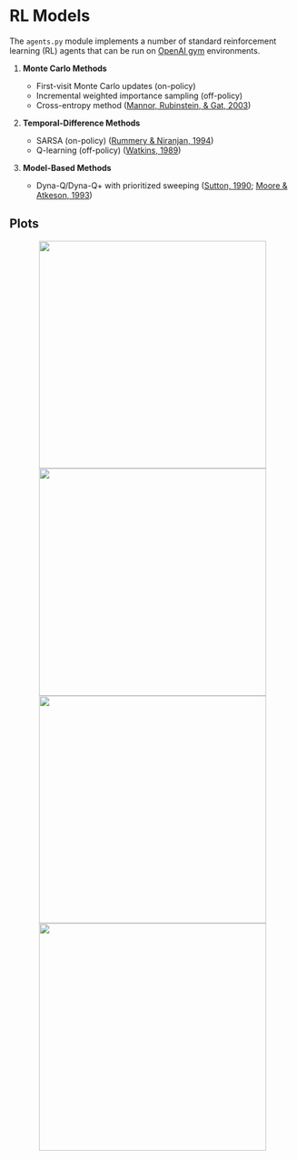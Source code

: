 # RL Models
The `agents.py` module implements a number of standard reinforcement learning (RL) agents that
can be run on [OpenAI gym](https://gym.openai.com/) environments.

1. **Monte Carlo Methods**
    - First-visit Monte Carlo updates (on-policy)
    - Incremental weighted importance sampling (off-policy)
    - Cross-entropy method ([Mannor, Rubinstein, & Gat, 2003](https://www.aaai.org/Papers/ICML/2003/ICML03-068.pdf))

2. **Temporal-Difference Methods**
    - SARSA (on-policy) ([Rummery & Niranjan, 1994](http://mi.eng.cam.ac.uk/reports/svr-ftp/auto-pdf/rummery_tr166.pdf))
    - Q-learning (off-policy) ([Watkins, 1989](https://www.researchgate.net/profile/Christopher_Watkins2/publication/33784417_Learning_From_Delayed_Rewards/links/53fe12e10cf21edafd142e03.pdf))

3. **Model-Based Methods**
    - Dyna-Q/Dyna-Q+ with prioritized sweeping ([Sutton, 1990](http://papersdb.cs.ualberta.ca/~papersdb/uploaded_files/505/paper_sutton-90.pdf); [Moore & Atkeson, 1993](https://link.springer.com/content/pdf/10.1007/BF00993104.pdf))

## Plots
<p align="center">
<img src="img/MonteCarloAgent-Copy-v0.png" align='center' height="400" />

<img src="img/TemporalDifferenceAgent-Taxi-v2.png" align='center' height="400" />

<img src="img/CrossEntropyAgent-LunarLander-v2.png" align='center' height="400" />

<img src="img/DynaAgent-Taxi-v2.png" align='center' height="400" />
</p>
